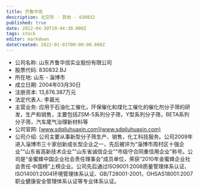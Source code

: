 ```yaml
---
title: 齐鲁华信
description: 北交所 - 其他 - 830832
published: true
date: 2022-04-30T19:44:30.000Z
tags: stock
editor: markdown
dateCreated: 2022-01-01T00:00:00.000Z
---
```


- 公司名称: 山东齐鲁华信实业股份有限公司
- 股票代码: 830832.BJ
- 所在地: 山东 - 淄博市
- 成立日期: 2004年03月30日
- 注册资本: 13,876.387万元
- 法定代表人: 李晨光
- 主营业务: 应用于石油化工催化，环保催化和煤化工催化的催化剂分子筛的研发，生产和销售，主要包括ZSM-5系列分子筛，Y型系列分子筛，BETA系列分子筛，汽车尾气治理新材料等
- 公司官网: [www.sdqiluhuaxin.com](www.sdqiluhuaxin.com)
- 公司介绍: 公司主要从事新型分子筛生产、销售，化工科技服务。公司2009年进入淄博市三十家创新成长型企业之一，先后被评为“淄博市周村区十强企业”“山东省高新技术企业”“山东省诚信企业”“市级守合同重信用企业”称号。公司是“金蜜蜂中国企业社会责任理事会”成员单位，荣获“2010年金蜜蜂企业社会责任·中国榜”上榜企业。公司先后通过ISO9001:2008质量管理体系认证、ISO14001:2004环境管理体系认证、GB/T28001-2001，OHSAS18001:2007职业健康安全管理体系认证等专业体系认证。



